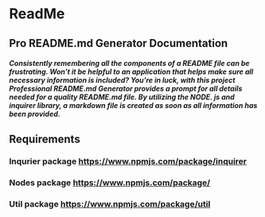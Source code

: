 # ReadMe

## Pro README.md Generator Documentation

##### Consistently remembering all the components of a README file can be frustrating.  Won't it be helpful to an application that helps make sure all necessary information is included? You're in luck, with this project Professional README.md Generator provides a prompt for all details needed for a quality README.md file.  By utilizing the NODE. js and inquirer library, a markdown file is created as soon as all information has been provided. 

## Requirements
### Inqurier package  <https://www.npmjs.com/package/inquirer>
### Nodes package <https://www.npmjs.com/package/>
### Util package <https://www.npmjs.com/package/util>


